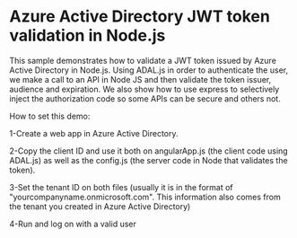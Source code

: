 ﻿# Azure Active Directory JWT token validation in Node.js


This sample demonstrates how to validate a JWT token issued by Azure Active Directory in Node.js. Using ADAL.js in order to authenticate the user, we make a call to an API in Node JS and then validate the token issuer, audience and expiration. We also show how to use express to selectively inject the authorization code so some APIs can be secure and others not. <br>

How to set this demo:

1-Create a web app in Azure Active Directory. <br>

2-Copy the client ID and use it both on angularApp.js (the client code using ADAL.js) as well as the config.js (the server code in Node that validates the token).<br>

3-Set the tenant ID on both files (usually it is in the format of "yourcompanyname.onmicrosoft.com". This information also comes from the tenant you created in Azure Active Directory)

4-Run and log on with a valid user

